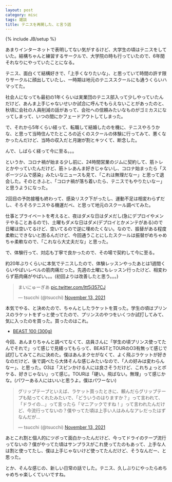 ```yaml
---
layout: post
category: misc
tags: 雑談
title: テニスを再開した、と言う話
---
```

{% include JB/setup %}

あまりインターネットで表明してない気がするけど、大学生の頃はテニスをしていた。結構ちゃんと練習するサークルで、大学院の時も行っていたので、6年間それなりにやっていたことになる。

テニス、面白くて結構好きで、「上手くなりたいな」、と思っていて時間の許す限りサークルに顔出していたし、一時期は地元のテニススクールにも通うくらいハマってた。

社会人になっても最初の1年くらいは実業団のテニス部入って少しやっていたんだけど、あんま上手じゃないせいか試合に呼んでもらえないことがあったのと、秋頃に会社の人員削減の話があって、会社への信頼みたいなものがゴミカスになってしまって、いつの間にかフェードアウトしてしまった。

で、それから5年くらい経って、転職して結婚したのを機に、テニスやろうかな、と思って当時住んでたところの近くのスクールの体験に行ってみて、悪くなかったんだけど、当時の収入だと月謝が割とキツくて、断念した。

んで、しばらく経って今に至る。。。

というか、コロナ禍が始まる少し前に、24時間営業のジムに契約して、筋トレとかやっていたんだけど、筋トレあんま好きじゃないし、コロナ始まったら「スポーツジムで感染」みたいなニュースも見て、「これは無理だなー」と思って退会した。そのときふと、「コロナ禍が落ち着いたら、テニスでもやりたいなー」と思うようになった。

2回目の予防接種も終わって、感染リスク下がったし、運動不足は相変わらずだし、そろそろテニスやる機運だべ、と思って地元のスクール調べてみた。

仕事とプライベートを考えると、夜はダメな日はダメだし(急にデプロイやメンテやることあるので)、土曜もダメな日はダメ(デプロイとかメンテがある)ので日曜は空いてるけど、空いてるので逆に埋めたくない。なので、振替がある程度柔軟にできないと困るんだけど、今回通うことにしたスクールは振替がめちゃめちゃ柔軟なので、「これなら大丈夫だな」と思った。

で、体験行って、対応も丁寧で良かったので、その場で契約して今に至る。

約20年ぶりくらいに本気でテニスしたので、体験レッスンやったあとは1週間くらいやばいレベルの筋肉痛だった。先週の土曜にもレッスン行ったけど、相変わらず筋肉痛がやばい。。。(初回よりは改善したと思う。。。)

<blockquote class="twitter-tweet"><p lang="ja" dir="ltr">まいにゅーぎあ <a href="https://t.co/ltt5j357CJ">pic.twitter.com/ltt5j357CJ</a></p>&mdash; tsucchi (@tsucchi) <a href="https://twitter.com/tsucchi/status/1459465385040748549?ref_src=twsrc%5Etfw">November 13, 2021</a></blockquote> <script async src="https://platform.twitter.com/widgets.js" charset="utf-8"></script>

本気でやる、と決めたので、ちゃんとしたラケットを買った。学生の頃はプリンスのラケットをずっと使ってたので、プリンスのやつをいくつか試打してみて、気に入ったのを買った。買ったのはこれ。

+ [BEAST 100 (300g)](https://princetennis.jp/product/7tj151)

今回、あんまりちゃんと調べてなくて、店員さんに「学生の頃プリンス使ってたんでそれで」って感じで見繕ってもらって、BEASTとTOURのO3有無って感じで試打してみてこれに決めた。僕はあんまクセがなくて、よく飛ぶラケットが好きなのだけど、後で調べたら大体そんな感じみたいなので、「人の好みは変わらんなー」、と思った。O3は「スピンかける人には良さそうだけど、これちょっとボケる、好きじゃない」って感じ。TOURは「硬い。飛ばない。無理」って感じかな。(パワーある人にはいいと思うよ。僕はパワーない)

<blockquote class="twitter-tweet"><p lang="ja" dir="ltr">グリップテープといえば、ラケット買ったときに、頼んだらグリップテープも貼ってくれたみたいで、「どういうのはりますか？」って言われて、「ドライの...」って言ったら「マニアックですね！」って言われたんだけど、今流行ってないの？僕やってた頃は上手い人はみんなアレだったはずなんだが...</p>&mdash; tsucchi (@tsucchi) <a href="https://twitter.com/tsucchi/status/1459467663760306178?ref_src=twsrc%5Etfw">November 13, 2021</a></blockquote> <script async src="https://platform.twitter.com/widgets.js" charset="utf-8"></script>

あとこれ割と個人的にツボって面白かったんだけど、今ってドライのテープ流行ってないの？僕がやってた頃はサンプラスがこれ使ってたのもあって、上手な人は割と使ってたし、僕は上手じゃないけど使ってたんだけど、そうなんだー、と思った。

とか、そんな感じの、新しい日常の話でした。テニス、久しぶりにやったらめちゃめちゃ楽しくていいですね。